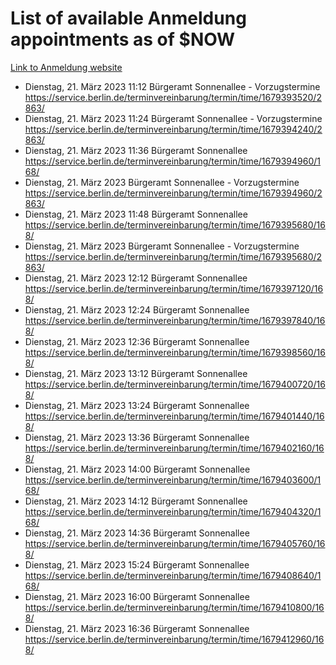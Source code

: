 # List of available Anmeldung appointments as of $NOW
[Link to Anmeldung website](https://service.berlin.de/terminvereinbarung/termin/tag.php?termin=1&anliegen[]=120686&dienstleisterlist=122210,122217,327316,122219,327312,122227,327314,122231,327346,122243,327348,122254,122252,329742,122260,329745,122262,329748,122271,327278,122273,327274,122277,327276,330436,122280,327294,122282,327290,122284,327292,122291,327270,122285,327266,122286,327264,122296,327268,150230,329760,122297,327286,122294,327284,122312,329763,122314,329775,122304,327330,122311,327334,122309,327332,317869,122281,327352,122279,329772,122283,122276,327324,122274,327326,122267,329766,122246,327318,122251,327320,122257,327322,122208,327298,122226,327300&herkunft=http%3A%2F%2Fservice.berlin.de%2Fdienstleistung%2F120686%2F)
- Dienstag, 21. März 2023 11:12 Bürgeramt Sonnenallee - Vorzugstermine https://service.berlin.de/terminvereinbarung/termin/time/1679393520/2863/
- Dienstag, 21. März 2023 11:24 Bürgeramt Sonnenallee - Vorzugstermine https://service.berlin.de/terminvereinbarung/termin/time/1679394240/2863/
- Dienstag, 21. März 2023 11:36 Bürgeramt Sonnenallee https://service.berlin.de/terminvereinbarung/termin/time/1679394960/168/
- Dienstag, 21. März 2023  Bürgeramt Sonnenallee - Vorzugstermine https://service.berlin.de/terminvereinbarung/termin/time/1679394960/2863/
- Dienstag, 21. März 2023 11:48 Bürgeramt Sonnenallee https://service.berlin.de/terminvereinbarung/termin/time/1679395680/168/
- Dienstag, 21. März 2023  Bürgeramt Sonnenallee - Vorzugstermine https://service.berlin.de/terminvereinbarung/termin/time/1679395680/2863/
- Dienstag, 21. März 2023 12:12 Bürgeramt Sonnenallee https://service.berlin.de/terminvereinbarung/termin/time/1679397120/168/
- Dienstag, 21. März 2023 12:24 Bürgeramt Sonnenallee https://service.berlin.de/terminvereinbarung/termin/time/1679397840/168/
- Dienstag, 21. März 2023 12:36 Bürgeramt Sonnenallee https://service.berlin.de/terminvereinbarung/termin/time/1679398560/168/
- Dienstag, 21. März 2023 13:12 Bürgeramt Sonnenallee https://service.berlin.de/terminvereinbarung/termin/time/1679400720/168/
- Dienstag, 21. März 2023 13:24 Bürgeramt Sonnenallee https://service.berlin.de/terminvereinbarung/termin/time/1679401440/168/
- Dienstag, 21. März 2023 13:36 Bürgeramt Sonnenallee https://service.berlin.de/terminvereinbarung/termin/time/1679402160/168/
- Dienstag, 21. März 2023 14:00 Bürgeramt Sonnenallee https://service.berlin.de/terminvereinbarung/termin/time/1679403600/168/
- Dienstag, 21. März 2023 14:12 Bürgeramt Sonnenallee https://service.berlin.de/terminvereinbarung/termin/time/1679404320/168/
- Dienstag, 21. März 2023 14:36 Bürgeramt Sonnenallee https://service.berlin.de/terminvereinbarung/termin/time/1679405760/168/
- Dienstag, 21. März 2023 15:24 Bürgeramt Sonnenallee https://service.berlin.de/terminvereinbarung/termin/time/1679408640/168/
- Dienstag, 21. März 2023 16:00 Bürgeramt Sonnenallee https://service.berlin.de/terminvereinbarung/termin/time/1679410800/168/
- Dienstag, 21. März 2023 16:36 Bürgeramt Sonnenallee https://service.berlin.de/terminvereinbarung/termin/time/1679412960/168/

